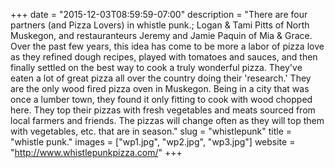 +++
date = "2015-12-03T08:59:59-07:00"
description = "There are four partners (and Pizza Lovers) in whistle punk.; Logan & Tami Pitts of North Muskegon, and restauranteurs Jeremy and Jamie Paquin of Mia & Grace. Over the past few years, this idea has come to be more a labor of pizza love as they refined dough recipes, played with tomatoes and sauces, and then finally settled on the best way to cook a truly wonderful pizza. They've eaten a lot of great pizza all over the country doing their 'research.' They are the only wood fired pizza oven in Muskegon. Being in a city that was once a lumber town, they found it only fitting to cook with wood chopped here. They top their pizzas with fresh vegetables and meats sourced from local farmers and friends. The pizzas will change often as they will top them with vegetables, etc. that are in season."
slug = "whistlepunk"
title = "whistle punk."
images = ["wp1.jpg", "wp2.jpg", "wp3.jpg"]
website = "http://www.whistlepunkpizza.com/"
+++